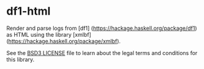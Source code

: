 # df1-html

Render and parse logs from [df1] (https://hackage.haskell.org/package/df1) as HTML using the library [xmlbf] (https://hackage.haskell.org/package/xmlbf).

See the [BSD3 LICENSE](https://github.com/k0001/di/blob/master/df1-html/LICENSE.txt)
file to learn about the legal terms and conditions for this library.

